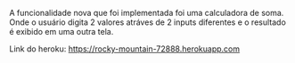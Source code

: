 A funcionalidade nova que foi implementada foi uma calculadora de soma. Onde o usuário digita 2 valores atráves de 2 inputs diferentes e o resultado é exibido em uma outra tela.


Link do heroku: https://rocky-mountain-72888.herokuapp.com
